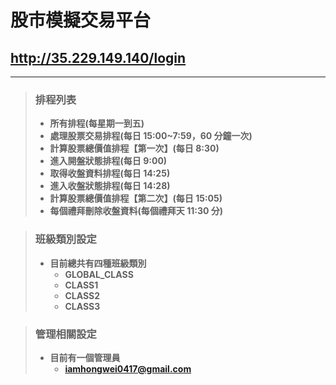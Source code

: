# 股市模擬交易平台

## http://35.229.149.140/login

---

> ### 排程列表
>
> -   **所有排程(每星期一到五)**
> -   **處理股票交易排程(每日 15:00~7:59，60 分鐘一次)**
> -   **計算股票總價值排程【第一次】(每日 8:30)**
> -   **進入開盤狀態排程(每日 9:00)**
> -   **取得收盤資料排程(每日 14:25)**
> -   **進入收盤狀態排程(每日 14:28)**
> -   **計算股票總價值排程【第二次】(每日 15:05)**
> -   **每個禮拜刪除收盤資料(每個禮拜天 11:30 分)**

> ### 班級類別設定
>
> -   **目前總共有四種班級類別**
>     -   **GLOBAL_CLASS**
>     -   **CLASS1**
>     -   **CLASS2**
>     -   **CLASS3**

> ### 管理相關設定
>
> -   **目前有一個管理員**
>     -   **iamhongwei0417@gmail.com**
